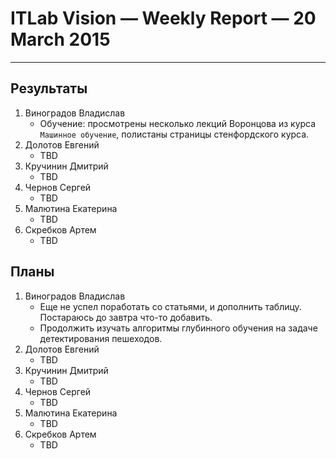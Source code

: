 # ITLab Vision — Weekly Report — 20 March 2015

----------------

## Результаты

  1. Виноградов Владислав
     - Обучение: просмотрены несколько лекций Воронцова из курса `Машинное обучение`, полистаны страницы стенфордского курса.
  1. Долотов Евгений
     - TBD
  1. Кручинин Дмитрий
     - TBD
  1. Чернов Сергей
     - TBD
  1. Малютина Екатерина
     - TBD
  1. Скребков Артем
     - TBD

## Планы

  1. Виноградов Владислав
     - Еще не успел поработать со статьями, и дополнить таблицу. Постараюсь до завтра что-то добавить.
     - Продолжить изучать алгоритмы глубинного обучения на задаче детектирования пешеходов.
  1. Долотов Евгений
     - TBD
  1. Кручинин Дмитрий
     - TBD
  1. Чернов Сергей
     - TBD
  1. Малютина Екатерина
     - TBD
  1. Скребков Артем
     - TBD
